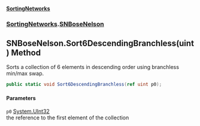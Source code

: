 #### [SortingNetworks](index.md 'index')
### [SortingNetworks](SortingNetworks.md 'SortingNetworks').[SNBoseNelson](SortingNetworks_SNBoseNelson.md 'SortingNetworks.SNBoseNelson')
## SNBoseNelson.Sort6DescendingBranchless(uint) Method
Sorts a collection of 6 elements in descending order using branchless min/max swap.  
```csharp
public static void Sort6DescendingBranchless(ref uint p0);
```
#### Parameters
<a name='SortingNetworks_SNBoseNelson_Sort6DescendingBranchless(uint)_p0'></a>
`p0` [System.UInt32](https://docs.microsoft.com/en-us/dotnet/api/System.UInt32 'System.UInt32')  
the reference to the first element of the collection
  
